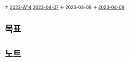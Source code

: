 
↑ [2023-W14](2023-W14.md)
[2023-04-07](2023-04-07.md) ← 2023-04-08 → [2023-04-09](2023-04-09.md)


# 목표



# 노트




